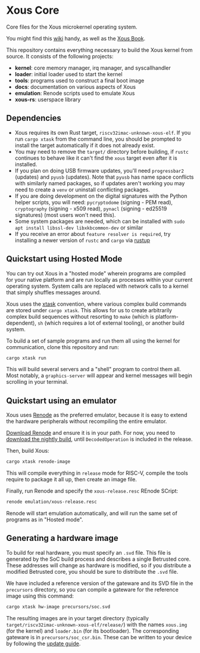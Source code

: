 # Xous Core

Core files for the Xous microkernel operating system.

You might find this [wiki](https://github.com/betrusted-io/betrusted-wiki/wiki) handy, as well as the [Xous Book](https://betrusted.io/xous-book/).

This repository contains everything necessary to build the Xous kernel
from source.  It consists of the following projects:

* **kernel**: core memory manager, irq manager, and syscallhandler
* **loader**: initial loader used to start the kernel
* **tools**: programs used to construct a final boot image
* **docs**: documentation on various aspects of Xous
* **emulation**: Renode scripts used to emulate Xous
* **xous-rs**: userspace library

## Dependencies

- Xous requires its own Rust target, `riscv32imac-unknown-xous-elf`. If you run `cargo xtask` from the command line, you should be prompted to install the target automatically if it does not already exist.
- You may need to remove the `target/` directory before building, if `rustc` continues to behave like it can't find the `xous` target even after it is installed.
- If you plan on doing USB firmware updates, you'll need `progressbar2` (updates) and `pyusb` (updates). Note that `pyusb` has name space conflicts with similarly named packages, so if updates aren't working you may need to create a `venv` or uninstall conflicting packages.
- If you are doing development on the digital signatures with the Python helper scripts, you will need: `pycryptodome` (signing - PEM read), `cryptography` (signing - x509 read), `pynacl` (signing - ed25519 signatures) (most users won't need this).
- Some system packages are needed, which can be installed with `sudo apt install libssl-dev libxkbcommon-dev` or similar
- If you receive an error about `feature resolver is required`, try installing a newer version of `rustc` and `cargo` via [rustup](https://rustup.rs)

## Quickstart using Hosted Mode

You can try out Xous in a "hosted mode" wherein programs are compiled
for your native platform and are run locally as processes within your
current operating system. System calls are replaced with network calls
to a kernel that simply shuffles messages around.

Xous uses the [xtask](https://github.com/matklad/cargo-xtask/) convention,
where various complex build commands are stored under `cargo xtask`.
This allows for us to create arbitrarily complex build sequences
without resorting to `make` (which is platform-dependent),
`sh` (which requires a lot of external tooling), or another build
system.

To build a set of sample programs and run them all using the
kernel for communication, clone this repository and run:

```sh
cargo xtask run
```

This will build several servers and a "shell" program to control them
all. Most notably, a `graphics-server` will appear and kernel messages
will begin scrolling in your terminal.

## Quickstart using an emulator

Xous uses [Renode](https://renode.io/) as the preferred emulator, because
it is easy to extend the hardware peripherals without recompiling the
entire emulator.

[Download Renode](https://renode.io/#downloads) and ensure it is in your path.
For now, you need to [download the nightly build](https://dl.antmicro.com/projects/renode/builds/),
until `DecodedOperation` is included in the release.

Then, build Xous:

```sh
cargo xtask renode-image
```

This will compile everything in `release` mode for RISC-V, compile the tools
require to package it all up, then create an image file.

Finally, run Renode and specify the `xous-release.resc` REnode SCript:

```sh
renode emulation/xous-release.resc
```

Renode will start emulation automatically, and will run the same set of programs
as in "Hosted mode".

## Generating a hardware image

To build for real hardware, you must specify an `.svd` file. This
file is generated by the SoC build process and describes a single
Betrusted core. These addresses will change as hardware is modified,
so if you distribute a modified Betrusted core, you should be sure
to distribute the `.svd` file.

We have included a reference version of the gateware and its SVD
file in the `precursors` directory, so you can compile a gateware
for the reference image using this command:

```sh
cargo xtask hw-image precursors/soc.svd
```

The resulting images are in your target directory (typically `target/riscv32imac-unknown-xous-elf/release/`)
with the names `xous.img` (for the kernel) and `loader.bin` (for its bootloader). The corresponding
gateware is in `precursors/soc_csr.bin`. These can be written to your
device by following the [update guide](https://github.com/betrusted-io/betrusted-wiki/wiki/Updating-Your-Device).
